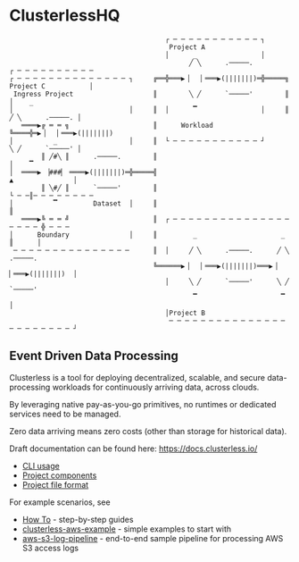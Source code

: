 # ClusterlessHQ

```text
                                       ┌ ─ ─ ─ ─ ─ ─ ─ ─ ─ ─ ─ ┐                                
                                        Project A                                               
                                       │      _                │                                
                                             ╱ ╲      .─────.             ┌ ─ ─ ─ ─ ─ ─ ─ ─ ─ ─ 
┌ ─ ─ ─ ─ ─ ─ ─ ─ ─ ─ ─ ─ ─ ─ ┐     ╔══╬═══▶▕   ▏═══▶(|||||||)═╬═════╗     Project C           │
 Ingress Project                    ║        ╲ ╱      `─────'        ║    │    _                
│                             │     ║  │      ▔                │     ║        ╱ ╲      .─────. │
   ════▶╔ ═ ═ ╗                     ║      Workload                  ╚════╬═▶▕   ▏═══▶(|||||||) 
│          _                  │     ║  └ ─ ─ ─ ─ ─ ─ ─ ─ ─ ─ ─ ┘              ╲ ╱      `─────' │
        ║ ╱#╲ ║      .─────.        ║                                     │    ▔                
│  ════▶ ▕###▏ ════▶(|||||||)═╬═════╣                                          ▲               │
        ║ ╲#╱ ║      `─────'        ║                                     └ ─ ─║─ ─ ─ ─ ─ ─ ─ ─ 
│          ▔         Dataset  │     ║                                          ║                
   ════▶╚ ═ ═ ╝                     ║  ┌ ─ ─ ─ ─ ─ ─ ─ ─ ─ ─ ─ ─ ─ ─ ─ ─ ─ ─ ─ ╬ ─ ─ ─          
│      Boundary               │     ║         _                     _          ║      │         
 ─ ─ ─ ─ ─ ─ ─ ─ ─ ─ ─ ─ ─ ─ ─      ║  │     ╱ ╲      .─────.      ╱ ╲      .─────.             
                                    ╚══════▶▕   ▏═══▶(|||||||)═══▶▕   ▏═══▶(|||||||)  │         
                                       │     ╲ ╱      `─────'      ╲ ╱      `─────'             
                                              ▔                     ▔                 │         
                                       │Project B                                               
                                        ─ ─ ─ ─ ─ ─ ─ ─ ─ ─ ─ ─ ─ ─ ─ ─ ─ ─ ─ ─ ─ ─ ─ ┘
```
## Event Driven Data Processing

Clusterless is a tool for deploying decentralized, scalable, and secure data-processing workloads for continuously
arriving data, across clouds.

By leveraging native pay-as-you-go primitives, no runtimes or dedicated services need to be managed.

Zero data arriving means zero costs (other than storage for historical data).

Draft documentation can be found here: https://docs.clusterless.io/

- [CLI usage](https://docs.clusterless.io/reference/1.0-wip/index.html#commands)
- [Project components](https://docs.clusterless.io/reference/1.0-wip/index.html#components)
- [Project file format](https://docs.clusterless.io/reference/1.0-wip/index.html#models)

For example scenarios, see

- [How To](https://docs.clusterless.io/guide/1.0-wip/howtos/index.html) - step-by-step guides
- [clusterless-aws-example](https://github.com/ClusterlessHQ/clusterless-aws-examples) - simple examples to start with
- [aws-s3-log-pipeline](https://github.com/ClusterlessHQ/aws-s3-log-pipeline) - end-to-end sample pipeline for
  processing AWS S3 access logs
